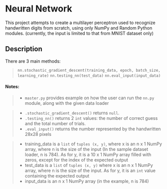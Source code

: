 # Neural Network

This project attempts to create a multilayer perceptron used to recognize handwritten digits from scratch, 
using only NumPy and Random Python modules. (currently, the input is limited to that from MNIST dataset only)


## Description
There are 3 main methods:


> ```nn.stochastic_gradient_descent(training_data, epoch, batch_size, learning_rate)```
> ```nn.testing_nn(test_data)```
> ```nn.eval_input(input_data)```


#### Notes:
> - ```master.py``` provides example on how the user can run the ```nn.py``` module, along with the given data loader


> - ```.stochastic_gradient_descent()``` returns ```null```.
> - ```.testing_nn()``` returns 2 ```int``` values: the number of correct guess and the total number of trials. 
> - ```.eval_input()``` returns the number represented by the handwritten 28x28 pixels

>    - training_data is a ```list``` of ```tuples (x, y)```, where x is an n x 1 NumPy array, where n is the size of the input (In the sample dataset loader, n is 784). As for y, it is a 10 x 1 NumPy array filled with zeros,  except for the index of the expected output
>    - test_data is a ```list``` of ```tuples (x, y)``` where x is an n x 1 NumPy array, where n is the size of the input. As for y, it is an ```int``` value containing the expected output 
>    - input_data is an n x 1 NumPy array (in the example, n is 784)

